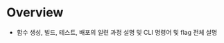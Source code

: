 Overview
====================================

- 함수 생성, 빌드, 테스트, 배포의 일련 과정 설명 및 CLI 명령어 및 flag 전체 설명